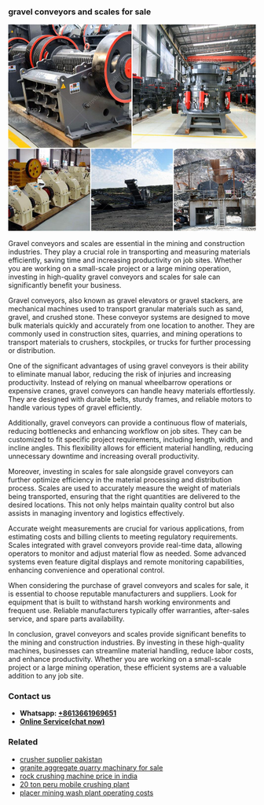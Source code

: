 <h3>gravel conveyors and scales for sale</h3><img src='1708332847.jpg' alt=''><p>Gravel conveyors and scales are essential in the mining and construction industries. They play a crucial role in transporting and measuring materials efficiently, saving time and increasing productivity on job sites. Whether you are working on a small-scale project or a large mining operation, investing in high-quality gravel conveyors and scales for sale can significantly benefit your business.</p><p>Gravel conveyors, also known as gravel elevators or gravel stackers, are mechanical machines used to transport granular materials such as sand, gravel, and crushed stone. These conveyor systems are designed to move bulk materials quickly and accurately from one location to another. They are commonly used in construction sites, quarries, and mining operations to transport materials to crushers, stockpiles, or trucks for further processing or distribution.</p><p>One of the significant advantages of using gravel conveyors is their ability to eliminate manual labor, reducing the risk of injuries and increasing productivity. Instead of relying on manual wheelbarrow operations or expensive cranes, gravel conveyors can handle heavy materials effortlessly. They are designed with durable belts, sturdy frames, and reliable motors to handle various types of gravel efficiently.</p><p>Additionally, gravel conveyors can provide a continuous flow of materials, reducing bottlenecks and enhancing workflow on job sites. They can be customized to fit specific project requirements, including length, width, and incline angles. This flexibility allows for efficient material handling, reducing unnecessary downtime and increasing overall productivity.</p><p>Moreover, investing in scales for sale alongside gravel conveyors can further optimize efficiency in the material processing and distribution process. Scales are used to accurately measure the weight of materials being transported, ensuring that the right quantities are delivered to the desired locations. This not only helps maintain quality control but also assists in managing inventory and logistics effectively.</p><p>Accurate weight measurements are crucial for various applications, from estimating costs and billing clients to meeting regulatory requirements. Scales integrated with gravel conveyors provide real-time data, allowing operators to monitor and adjust material flow as needed. Some advanced systems even feature digital displays and remote monitoring capabilities, enhancing convenience and operational control.</p><p>When considering the purchase of gravel conveyors and scales for sale, it is essential to choose reputable manufacturers and suppliers. Look for equipment that is built to withstand harsh working environments and frequent use. Reliable manufacturers typically offer warranties, after-sales service, and spare parts availability.</p><p>In conclusion, gravel conveyors and scales provide significant benefits to the mining and construction industries. By investing in these high-quality machines, businesses can streamline material handling, reduce labor costs, and enhance productivity. Whether you are working on a small-scale project or a large mining operation, these efficient systems are a valuable addition to any job site.</p><h3>Contact us</h3><ul><li><strong>Whatsapp:&nbsp;<a href="https://wa.me/8613661969651">+8613661969651</a></strong></li><li><a href="https://swt.shibang-china.com/?git&amp;zhl&amp;gravel conveyors and scales for sale"><strong>Online Service(chat now)</strong></a></li></ul><h3>Related</h3><ul><li><a href='crusher supplier pakistan.md'>crusher supplier pakistan</a></li><li><a href='granite aggregate quarry machinary for sale.md'>granite aggregate quarry machinary for sale</a></li><li><a href='rock crushing machine price in india.md'>rock crushing machine price in india</a></li><li><a href='20 ton peru mobile crushing plant.md'>20 ton peru mobile crushing plant</a></li><li><a href='placer mining wash plant operating costs.md'>placer mining wash plant operating costs</a></li></ul>